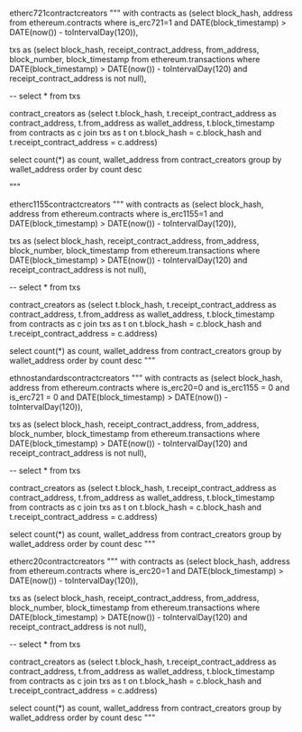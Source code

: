 
etherc721contractcreators
"""
with contracts as (select block_hash, address from ethereum.contracts
where is_erc721=1
and DATE(block_timestamp) > DATE(now()) - toIntervalDay(120)),


txs as (select block_hash, receipt_contract_address, from_address, block_number, block_timestamp from ethereum.transactions
where  DATE(block_timestamp) > DATE(now()) - toIntervalDay(120)
and receipt_contract_address is not null),

-- select * from txs


contract_creators as (select t.block_hash, t.receipt_contract_address as contract_address, t.from_address as wallet_address, t.block_timestamp from contracts as c
join txs as t
on t.block_hash = c.block_hash
and t.receipt_contract_address = c.address)

select count(*) as count, wallet_address from contract_creators
group by wallet_address
order by count desc

"""

etherc1155contractcreators
"""
with contracts as (select block_hash, address from ethereum.contracts
where is_erc1155=1
and DATE(block_timestamp) > DATE(now()) - toIntervalDay(120)),


txs as (select block_hash, receipt_contract_address, from_address, block_number, block_timestamp from ethereum.transactions
where  DATE(block_timestamp) > DATE(now()) - toIntervalDay(120)
and receipt_contract_address is not null),

-- select * from txs


contract_creators as (select t.block_hash, t.receipt_contract_address as contract_address, t.from_address as wallet_address, t.block_timestamp from contracts as c
join txs as t
on t.block_hash = c.block_hash
and t.receipt_contract_address = c.address)

select count(*) as count, wallet_address from contract_creators
group by wallet_address
order by count desc
"""


ethnostandardscontractcreators
"""
with contracts as (select block_hash, address from ethereum.contracts
where is_erc20=0 and is_erc1155 = 0 and is_erc721 = 0
and DATE(block_timestamp) > DATE(now()) - toIntervalDay(120)),


txs as (select block_hash, receipt_contract_address, from_address, block_number, block_timestamp from ethereum.transactions
where  DATE(block_timestamp) > DATE(now()) - toIntervalDay(120)
and receipt_contract_address is not null),

-- select * from txs


contract_creators as (select t.block_hash, t.receipt_contract_address as contract_address, t.from_address as wallet_address, t.block_timestamp from contracts as c
join txs as t
on t.block_hash = c.block_hash
and t.receipt_contract_address = c.address)

select count(*) as count, wallet_address from contract_creators
group by wallet_address
order by count desc
"""

etherc20contractcreators
"""
with contracts as (select block_hash, address from ethereum.contracts
where is_erc20=1
and DATE(block_timestamp) > DATE(now()) - toIntervalDay(120)),


txs as (select block_hash, receipt_contract_address, from_address, block_number, block_timestamp from ethereum.transactions
where  DATE(block_timestamp) > DATE(now()) - toIntervalDay(120)
and receipt_contract_address is not null),

-- select * from txs


contract_creators as (select t.block_hash, t.receipt_contract_address as contract_address, t.from_address as wallet_address, t.block_timestamp from contracts as c
join txs as t
on t.block_hash = c.block_hash
and t.receipt_contract_address = c.address)

select count(*) as count, wallet_address from contract_creators
group by wallet_address
order by count desc
"""